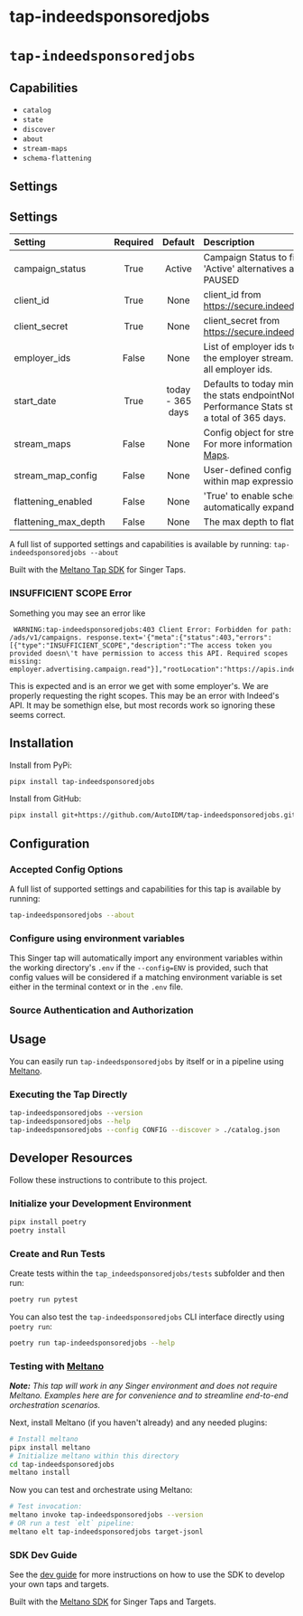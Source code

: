 # tap-indeedsponsoredjobs
# `tap-indeedsponsoredjobs`

## Capabilities

* `catalog`
* `state`
* `discover`
* `about`
* `stream-maps`
* `schema-flattening`

## Settings

## Settings

| Setting             | Required | Default | Description |
|:--------------------|:--------:|:-------:|:------------|
| campaign_status     | True     | Active  | Campaign Status to filter on. Defaults to 'Active' alternatives are ACTIVE, DELETED, PAUSED |
| client_id           | True     | None    | client_id from https://secure.indeed.com/account/apikeys |
| client_secret       | True     | None    | client_secret from https://secure.indeed.com/account/apikeys |
| employer_ids        | False    | None    | List of employer ids to use for children of the employer stream. If left unset, will pull all employer ids. |
| start_date          | True     | today - 365 days | Defaults to today minus 365, only used for the stats endpointNote that the Campaign Performance Stats stream will only go back a total of 365 days. |
| stream_maps         | False    | None    | Config object for stream maps capability. For more information check out [Stream Maps](https://sdk.meltano.com/en/latest/stream_maps.html). |
| stream_map_config   | False    | None    | User-defined config values to be used within map expressions. |
| flattening_enabled  | False    | None    | 'True' to enable schema flattening and automatically expand nested properties. |
| flattening_max_depth| False    | None    | The max depth to flatten schemas. |

A full list of supported settings and capabilities is available by running: `tap-indeedsponsoredjobs --about`


Built with the [Meltano Tap SDK](https://sdk.meltano.com) for Singer Taps.

###  INSUFFICIENT SCOPE Error
Something you may see an error like
```
 WARNING:tap-indeedsponsoredjobs:403 Client Error: Forbidden for path: /ads/v1/campaigns. response.text='{"meta":{"status":403,"errors":[{"type":"INSUFFICIENT_SCOPE","description":"The access token you provided doesn\'t have permission to access this API. Required scopes missing: employer.advertising.campaign.read"}],"rootLocation":"https://apis.indeed.com/ads","perPage":null,"links":null},"data":null}' 
 ```

 This is expected and is an error we get with some employer's. We are properly requesting the right scopes. This may be an error with Indeed's API. It may be somethign else, but most records work so ignoring these seems correct.

## Installation

Install from PyPi:

```bash
pipx install tap-indeedsponsoredjobs
```

Install from GitHub:

```bash
pipx install git+https://github.com/AutoIDM/tap-indeedsponsoredjobs.git@main
```

## Configuration

### Accepted Config Options

<!--
Developer TODO: Provide a list of config options accepted by the tap.

This section can be created by copy-pasting the CLI output from:

```
tap-indeedsponsoredjobs --about --format=markdown
```
-->

A full list of supported settings and capabilities for this
tap is available by running:

```bash
tap-indeedsponsoredjobs --about
```

### Configure using environment variables

This Singer tap will automatically import any environment variables within the working directory's
`.env` if the `--config=ENV` is provided, such that config values will be considered if a matching
environment variable is set either in the terminal context or in the `.env` file.

### Source Authentication and Authorization

<!--
Developer TODO: If your tap requires special access on the source system, or any special authentication requirements, provide those here.
-->

## Usage

You can easily run `tap-indeedsponsoredjobs` by itself or in a pipeline using [Meltano](https://meltano.com/).

### Executing the Tap Directly

```bash
tap-indeedsponsoredjobs --version
tap-indeedsponsoredjobs --help
tap-indeedsponsoredjobs --config CONFIG --discover > ./catalog.json
```

## Developer Resources

Follow these instructions to contribute to this project.

### Initialize your Development Environment

```bash
pipx install poetry
poetry install
```

### Create and Run Tests

Create tests within the `tap_indeedsponsoredjobs/tests` subfolder and
  then run:

```bash
poetry run pytest
```

You can also test the `tap-indeedsponsoredjobs` CLI interface directly using `poetry run`:

```bash
poetry run tap-indeedsponsoredjobs --help
```

### Testing with [Meltano](https://www.meltano.com)

_**Note:** This tap will work in any Singer environment and does not require Meltano.
Examples here are for convenience and to streamline end-to-end orchestration scenarios._

<!--
Developer TODO:
Your project comes with a custom `meltano.yml` project file already created. Open the `meltano.yml` and follow any "TODO" items listed in
the file.
-->

Next, install Meltano (if you haven't already) and any needed plugins:

```bash
# Install meltano
pipx install meltano
# Initialize meltano within this directory
cd tap-indeedsponsoredjobs
meltano install
```

Now you can test and orchestrate using Meltano:

```bash
# Test invocation:
meltano invoke tap-indeedsponsoredjobs --version
# OR run a test `elt` pipeline:
meltano elt tap-indeedsponsoredjobs target-jsonl
```

### SDK Dev Guide

See the [dev guide](https://sdk.meltano.com/en/latest/dev_guide.html) for more instructions on how to use the SDK to
develop your own taps and targets.

Built with the [Meltano SDK](https://sdk.meltano.com) for Singer Taps and Targets.
